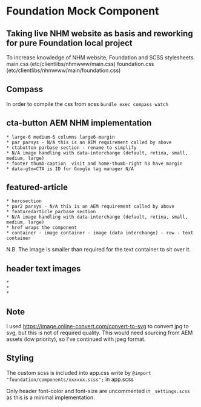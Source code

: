 # Foundation Mock Component


## Taking live NHM website as basis and reworking for pure Foundation local project

To increase knowledge of NHM website, Foundation and SCSS stylesheets.
main.css (etc/clientlibs/nhmwww/main.css)
foundation.css (etc/clientlibs/nhmwww/main/foundation.css)

## Compass
In order to compile the css from scss ```bundle exec compass watch```

## cta-button AEM NHM implementation
	* large-6 medium-6 columns large6-margin
	* par parsys - N/A this is an AEM requirement called by above
	* ctabutton parbase section - rename to simplify
	* N/A image handling with data-interchange (default, retina, small, medium, large)
	* footer thumb-caption  visit and home-thumb-right h3 have margin
	* data-gtm=CTA is ID for Google tag manager N/A

## featured-article
	* herosection
	* par2 parsys - N/A this is an AEM requirement called by above
	* featuredarticle parbase section
	* N/A image handling with data-interchange (default, retina, small, medium, large)
	* href wraps the component
	* container - image container - image (data interchange) - row - text container

N.B. The image is smaller than required for the text container to sit over it.

## header text images
	*
	*
	*

## Note
I used https://image.online-convert.com/convert-to-svg to convert jpg to svg, but this is not of required quality.
This would need sourcing from AEM assets (low priority), so I've continued with jpeg format.

## Styling
The custom scss is included into app.css write  by ```@import "foundation/components/xxxxxx.scss";``` in app.scss

Only header font-color and font-size are uncommented in ```_settings.scss``` as this is a minimal implementation.





